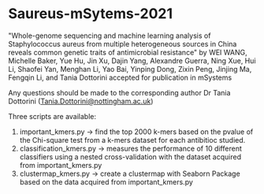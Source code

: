# Saureus-mSytems-2021
"Whole-genome sequencing and machine learning analysis of Staphylococcus aureus from multiple heterogeneous sources in China reveals common genetic traits of antimicrobial resistance" by WEI WANG, Michelle Baker, Yue Hu, Jin Xu, Dajin Yang, Alexandre Guerra, Ning Xue, Hui Li, Shaofei Yan, Menghan Li, Yao Bai, Yinping Dong, Zixin Peng, Jinjing Ma, Fengqin Li, and Tania Dottorini accepted for publication in mSystems

Any questions should be made to the corresponding author Dr Tania Dottorini (Tania.Dottorini@nottingham.ac.uk)

Three scripts are available:

1. important_kmers.py -> find the top 2000 k-mers based on the pvalue of the Chi-square test from a k-mers dataset for each antibitioc studied.
2. classification_kmers.py -> measures the performance of 10 different classifiers using a nested cross-validation with the dataset acquired from important_kmers.py
3. clustermap_kmers.py -> create a clustermap with Seaborn Package based on the data acquired from important_kmers.py
